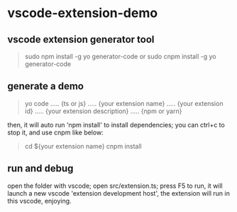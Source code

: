 # vscode-extension-demo

## vscode extension generator tool
> sudo npm install -g yo generator-code
or 
> sudo cnpm install -g yo generator-code

## generate a demo
> yo code
> ..... {ts or js}
> ..... {your extension name}
> ..... {your extension id}
> ..... {your extension description}
> ..... {npm or yarn}

then, it will auto run 'npm install' to install dependencies;
you can ctrl+c to stop it, and use cnpm like below:
> cd ${your extension name}
> cnpm install 

## run and debug
open the folder with vscode;
open src/extension.ts;
press F5 to run, it will launch a new vscode 'extension development host', the extension will run in this vscode, enjoying.